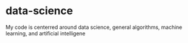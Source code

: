 # data-science
My code is centerred around data science, general algorithms, machine learning, and artificial intelligene
